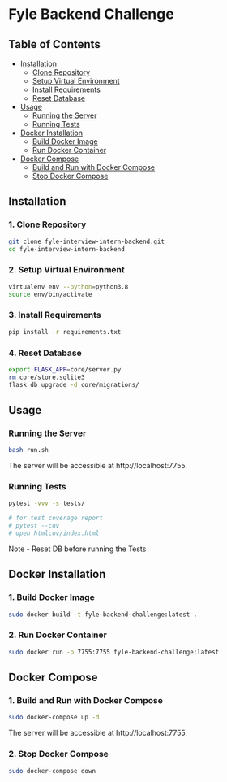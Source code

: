 # Fyle Backend Challenge
## Table of Contents

- [Installation](#installation)
  - [Clone Repository](#1-clone-repository)
  - [Setup Virtual Environment](#2-setup-virtual-environment)
  - [Install Requirements](#3-install-requirements)
  - [Reset Database](#4-Reset-Database)
- [Usage](#usage)
  - [Running the Server](#running-the-server)
  - [Running Tests](#running-tests)
- [Docker Installation](#docker-installation)
    - [Build Docker Image](#1-build-docker-image)
    - [Run Docker Container](#2-run-docker-container)
- [Docker Compose](#docker-compose)
    - [Build and Run with Docker Compose](#1-build-and-run-with-docker-compose)
    - [Stop Docker Compose](#2-stop-docker-compose)

## Installation

### 1. Clone Repository

```bash
git clone fyle-interview-intern-backend.git
cd fyle-interview-intern-backend
```

### 2. Setup Virtual Environment

```bash
virtualenv env --python=python3.8
source env/bin/activate
```

### 3. Install Requirements
```bash
pip install -r requirements.txt
```

### 4. Reset Database
```bash
export FLASK_APP=core/server.py
rm core/store.sqlite3
flask db upgrade -d core/migrations/
```

## Usage

### Running the Server
```bash
bash run.sh
```
The server will be accessible at http://localhost:7755.

### Running Tests

```bash
pytest -vvv -s tests/

# for test coverage report
# pytest --cov
# open htmlcov/index.html
```
Note - Reset DB before running the Tests


## Docker Installation

### 1. Build Docker Image

```bash
sudo docker build -t fyle-backend-challenge:latest .
```
### 2. Run Docker Container
```bash
sudo docker run -p 7755:7755 fyle-backend-challenge:latest
```
## Docker Compose

### 1. Build and Run with Docker Compose

```bash
sudo docker-compose up -d
```
The server will be accessible at http://localhost:7755.

### 2. Stop Docker Compose

```bash
sudo docker-compose down
```